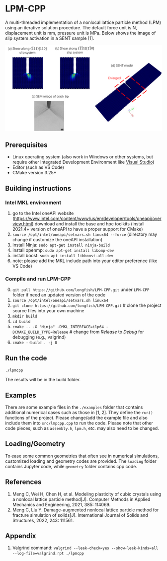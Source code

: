 # LPM-CPP

A multi-threaded implementation of a nonlocal lattice particle method (LPM) using an iterative solution procedure. The default force unit is N, displacement unit is mm, pressure unit is MPa. Below shows the image of slip system activation in a SENT sample [1].

![Slip](slip_system.png)

## Prerequisites

- Linux operating system (also work in Windows or other systems, but require other Integrated Development Environment like [Visual Studio](https://visualstudio.microsoft.com/))
- Editor (such as VS Code)
- CMake version 3.25+

## Building instructions

### Intel MKL environment

1. go to the Intel oneAPI website (https://www.intel.com/content/www/us/en/developer/tools/oneapi/overview.html) download and install the base and hpc toolkits (install 2021.4+ version of oneAPI to have a proper support for CMake)
2. `source /opt/intel/oneapi/setvars.sh linux64 --force` (directory may change if customize the oneAPI installation)
3. install Ninja: `sudo apt-get install ninja-build`
4. install openmp: `sudo apt-get install libomp-dev`
5. install boost: `sudo apt install libboost-all-dev`
6. note: please add the MKL include path into your editor preference (like VS Code)

### Compile and run LPM-CPP

0. `git pull https://github.com/longfish/LPM-CPP.git` under `LPM-CPP` folder if need an updated version of the code
1. `source /opt/intel/oneapi/setvars.sh linux64 `
2. `git clone https://github.com/longfish/LPM-CPP.git`  # clone the project source files into your own machine
3. `mkdir build`
4. `cd build`
5. `cmake .. -G "Ninja" -DMKL_INTERFACE=ilp64 -DCMAKE_BUILD_TYPE=Release` # change from *Release* to *Debug* for debugging (e.g., valgrind)
6. `cmake --build . -j 8`

## Run the code

`./lpmcpp`

The results will be in the build folder.

## Examples

There are some example files in the `./examples` folder that contains additional numerical cases such as those in [1, 2]. They define the `run()` functions of the project. Please change/add the example file and also include them into `src/lmpcpp.cpp` to run the code. Please note that other code pieces, such as `assembly.h`, `lpm.h`, etc. may also need to be changed.

## Loading/Geometry

To ease some common geometries that often see in numerical simulations, customized loading and geometry codes are provided. The `loading` folder contains Jupyter code, while `geometry` folder contains cpp code.    

## References

1. Meng C, Wei H, Chen H, et al. Modeling plasticity of cubic crystals using a nonlocal lattice particle method[J]. Computer Methods in Applied Mechanics and Engineering, 2021, 385: 114069.
2. Meng C, Liu Y. Damage-augmented nonlocal lattice particle method for fracture simulation of solids[J]. International Journal of Solids and Structures, 2022, 243: 111561.

## Appendix

1. Valgrind command: `valgrind --leak-check=yes --show-leak-kinds=all --log-file=valgrind.rpt ./lpmcpp`
